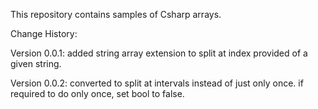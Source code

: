 This repository contains samples of Csharp arrays.

Change History:

Version 0.0.1: added string array extension to split at index provided of a given string.

Version 0.0.2: converted to split at intervals instead of just only once. if required to do only once, set bool to false.
